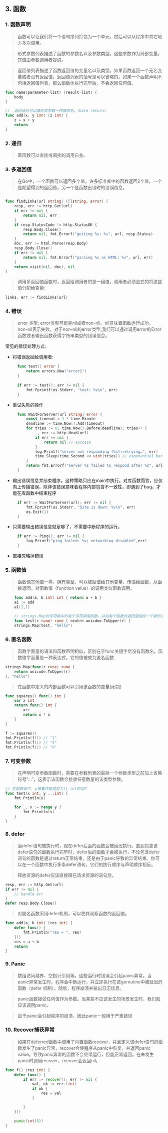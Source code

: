 ## 3. 函数

### 1. **函数声明**
> 函数可以让我们将一个语句序列打包为一个单元，然后可以从程序中其它地方多次调用。

> 形式参数列表描述了函数的参数名以及参数类型。这些参数作为局部变量，其值由参数调用者提供。

> 返回值列表描述了函数返回值的变量名以及类型。如果函数返回一个无名变量或者没有返回值，返回值列表的括号是可以省略的。如果一个函数声明不包括返回值列表，那么函数体执行完毕后，不会返回任何值。
> 
```go
func name(parameter-list) (result-list) {
    body
}

//  返回值也可以像形式参数一样被命名。（bare return）
func add(x, y int) (z int) {
    z = x + y
    return
}
``` 

### 2. **递归**

> 着函数可以直接或间接的调用自身。

### 3. **多返回值**

> 在Go中，一个函数可以返回多个值。许多标准库中的函数返回2个值，一个是期望得到的返回值，另一个是函数出错时的错误信息。
```go

func findLinks(url string) ([]string, error) {
    resp, err := http.Get(url)
    if err != nil {
        return nil, err
    }
    if resp.StatusCode != http.StatusOK {
        resp.Body.Close()
        return nil, fmt.Errorf("getting %s: %s", url, resp.Status)
    }
    doc, err := html.Parse(resp.Body)
    resp.Body.Close()
    if err != nil {
        return nil, fmt.Errorf("parsing %s as HTML: %v", url, err)
    }
    return visit(nil, doc), nil
}
```
> 调用多返回值函数时，返回给调用者的是一组值，调用者必须显式的将这些值分配给变量:
```go
links, err := findLinks(url)
```
### 4. **错误**

> error 类型: error类型可能是nil或者non-nil。nil意味着函数运行成功，non-nil表示失败。对于non-nil的error类型,我们可以通过调用error的Error函数或者输出函数获得字符串类型的错误信息。

常见的错误处理方式:
- 将错误返回给调用者:
  ```go
    func test() error {
	    return errors.New("error1")
    }
   
    if err := test(); err != nil {
        fmt.Fprintf(os.Stderr, "test: %v\n", err)
    }
  ```
- 重试失败的操作
  ```go
    func WaitForServer(url string) error {
        const timeout = 1 * time.Minute
        deadline := time.Now().Add(timeout)
        for tries := 0; time.Now().Before(deadline); tries++ {
            _, err := http.Head(url)
            if err == nil {
                return nil // success
            }
            log.Printf("server not responding (%s);retrying…", err)
            time.Sleep(time.Second << uint(tries)) // exponential back-off
        }
        return fmt.Errorf("server %s failed to respond after %s", url, timeout)
    }
  ```
- 输出错误信息并结束程序。这种策略只应在main中执行。对库函数而言，应仅向上传播错误，除非该错误意味着程序内部包含不一致性，即遇到了bug，才能在库函数中结束程序
  ```go
    if err := WaitForServer(url); err != nil {
        fmt.Fprintf(os.Stderr, "Site is down: %v\n", err)
        os.Exit(1)
    }
  ```
- 只需要输出错误信息就足够了，不需要中断程序的运行。
  ```go
    if err := Ping(); err != nil {
        log.Printf("ping failed: %v; networking disabled",err)
    }
  ```
- 直接忽略掉错误

### 5. **函数值**
> 函数像其他值一样，拥有类型，可以被赋值给其他变量，传递给函数，从函数返回。对函数值（function value）的调用类似函数调用。

```go
    func add(a, b int) int { return a + b }
    a1 := add
    a1(1,1)

    // strings.Map对字符串中的每个字符调用函数，并将每个函数的返回值组成一个新的字符串返回给调用者。
    func test(r rune) rune { reutrn unicdoe.ToUpper(r) }
    strings.Map(test, "hello")
```

### 6. **匿名函数**

> 函数字面量的语法和函数声明相似，区别在于func关键字后没有函数名。函数值字面量是一种表达式，它的值被成为匿名函数

```go
strings.Map(func(r rune) rune {
    return unicode.ToUpper(r)
}, "hello")
``` 

> 在函数中定义的内部函数可以引用该函数的变量(闭包)
```go
func squares() func() int {
    var x int
    return func() int {
        x++
        return x * x
    }
}
    
f := squares()
fmt.Println(f()) // "1"
fmt.Println(f()) // "4"
fmt.Println(f()) // "9"

```

### 7. **可变参数**

> 在声明可变参数函数时，需要在参数列表的最后一个参数类型之前加上省略符号“...”，这表示该函数会接收任意数量的该类型参数。
```go
// 在函数体中, y被看作是类型为[] int的切片
func test(x int, y ...int) {
	fmt.Println(x)

	for _, v := range y {
		fmt.Println(v)
	}
}
```

### 8. **defer**

> 当defer语句被执行时，跟在defer后面的函数会被延迟执行。直到包含该defer语句的函数执行完毕时，defer后的函数才会被执行，不论包含defer语句的函数是通过return正常结束，还是由于panic导致的异常结束。你可以在一个函数中执行多条defer语句，它们的执行顺序与声明顺序相反。

> 释放资源的defer应该直接跟在请求资源的语句后。

```go
resp, err := http.Get(url)
if err != nil {
    // handle err
}
defer resp.Body.Close()
```

> 对匿名函数采用defer机制，可以使其观察函数的返回值。
```go
func add(a, b int) (res int) {
	defer func() {
		fmt.Println("res = ", res)
	}()
	res = a + b
	return
}
```

### 9. **Panic**

> 数组访问越界、空指针引用等。这些运行时错误会引起painc异常。当panic异常发生时，程序会中断运行，并立即执行在该goroutine中被延迟的函数（defer 机制）。随后，程序崩溃并输出日志信息。

> panic函数接受任何值作为参数。当某些不应该发生的场景发生时，我们就应该调用panic。

> 由于panic会引起程序的崩溃，因此panic一般用于严重错误

### 10. **Recover捕获异常**

> 如果在deferred函数中调用了内置函数recover，并且定义该defer语句的函数发生了panic异常，recover会使程序从panic中恢复，并返回panic value。导致panic异常的函数不会继续运行，但能正常返回。在未发生panic时调用recover，recover会返回nil。

```go
func f() (res int) {
	defer func() {
		if err := recover(); err != nil {
			val, ok := err.(int)
			if ok {
				res = val
			}

		}
	}()

	panic(int(5))
}
```